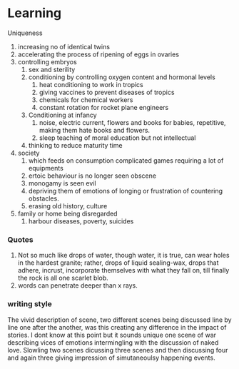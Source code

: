 # Learning

Uniqueness
1. increasing no of identical twins
2. accelerating the process of ripening of eggs in ovaries
3. controlling embryos
    1. sex and sterility
    2. conditioning by controlling oxygen content and hormonal levels
        1. heat conditioning to work in tropics
        2. giving vaccines to prevent diseases of tropics
        3. chemicals for chemical workers
        4. constant rotation for rocket plane engineers
    3. Conditioning at infancy
        1. noise, electric current, flowers and books for babies, repetitive, making them hate books and flowers.
        2. sleep teaching of moral education but not intellectual
    3. thinking to reduce maturity time
3. society
    1. which feeds on consumption complicated games requiring a lot of equipments
    2. ertoic behaviour is no longer seen obscene
    3. monogamy is seen evil
    4. depriving them of emotions of longing or frustration of countering obstacles.
    5. erasing old history, culture
4. family or home being disregarded
    1. harbour diseases, poverty, suicides

### Quotes
1. Not so much like drops of water, though water, it is true, can wear holes in the hardest granite; rather, drops of liquid sealing-wax, drops that adhere, incrust, incorporate themselves with what they fall on, till finally the rock is all one scarlet blob.
2. words can penetrate deeper than x rays.

### writing style
The vivid description of scene, two different scenes being discussed line by line one after the another, was this creating any difference in the impact of stories. I dont know at this point but it sounds unique one scene of war describing vices of emotions intermingling with the discussion of naked love. Slowling two scenes dicussing three scenes and then discussing four and again three giving impression of simutaneoulsy happening events. 
